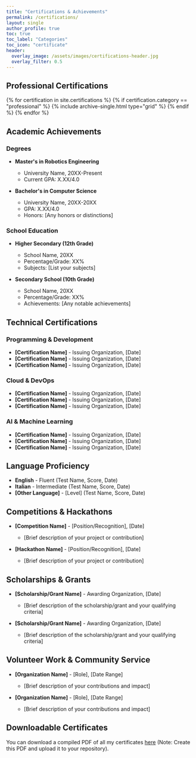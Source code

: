 ```yaml
---
title: "Certifications & Achievements"
permalink: /certifications/
layout: single
author_profile: true
toc: true
toc_label: "Categories"
toc_icon: "certificate"
header:
  overlay_image: /assets/images/certifications-header.jpg
  overlay_filter: 0.5
---
```


## Professional Certifications

<div class="grid__wrapper">
  {% for certification in site.certifications %}
    {% if certification.category == "professional" %}
      {% include archive-single.html type="grid" %}
    {% endif %}
  {% endfor %}
</div>

## Academic Achievements

### Degrees

- **Master's in Robotics Engineering**
  - University Name, 20XX-Present
  - Current GPA: X.XX/4.0

- **Bachelor's in Computer Science**
  - University Name, 20XX-20XX
  - GPA: X.XX/4.0
  - Honors: [Any honors or distinctions]

### School Education

- **Higher Secondary (12th Grade)**
  - School Name, 20XX
  - Percentage/Grade: XX%
  - Subjects: [List your subjects]

- **Secondary School (10th Grade)**
  - School Name, 20XX
  - Percentage/Grade: XX%
  - Achievements: [Any notable achievements]

## Technical Certifications

### Programming & Development

- **[Certification Name]** - Issuing Organization, [Date]
- **[Certification Name]** - Issuing Organization, [Date]
- **[Certification Name]** - Issuing Organization, [Date]

### Cloud & DevOps

- **[Certification Name]** - Issuing Organization, [Date]
- **[Certification Name]** - Issuing Organization, [Date]
- **[Certification Name]** - Issuing Organization, [Date]

### AI & Machine Learning

- **[Certification Name]** - Issuing Organization, [Date]
- **[Certification Name]** - Issuing Organization, [Date]
- **[Certification Name]** - Issuing Organization, [Date]

## Language Proficiency

- **English** - Fluent (Test Name, Score, Date)
- **Italian** - Intermediate (Test Name, Score, Date)
- **[Other Language]** - [Level] (Test Name, Score, Date)

## Competitions & Hackathons

- **[Competition Name]** - [Position/Recognition], [Date]
  - [Brief description of your project or contribution]

- **[Hackathon Name]** - [Position/Recognition], [Date]
  - [Brief description of your project or contribution]

## Scholarships & Grants

- **[Scholarship/Grant Name]** - Awarding Organization, [Date]
  - [Brief description of the scholarship/grant and your qualifying criteria]

- **[Scholarship/Grant Name]** - Awarding Organization, [Date]
  - [Brief description of the scholarship/grant and your qualifying criteria]

## Volunteer Work & Community Service

- **[Organization Name]** - [Role], [Date Range]
  - [Brief description of your contributions and impact]

- **[Organization Name]** - [Role], [Date Range]
  - [Brief description of your contributions and impact]

## Downloadable Certificates

You can download a compiled PDF of all my certificates [here](/assets/documents/all-certificates.pdf) (Note: Create this PDF and upload it to your repository).
